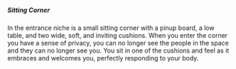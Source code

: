 ##### Sitting Corner

In the entrance niche is a small sitting corner with a pinup board, a low table, and two wide, soft, and inviting cushions. When you enter the corner you have a sense of privacy, you can no longer see the people in the space and they can no longer see you. You sit in one of the cushions and feel as it embraces and welcomes you, perfectly responding to your body.